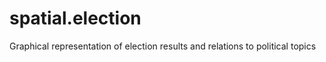 spatial.election
================

Graphical representation of election results and relations to political topics

